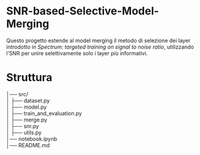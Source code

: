 # SNR-based-Selective-Model-Merging
Questo progetto estende al model merging il metodo di selezione dei layer introdotto in *Spectrum: targeted training on signal to noise ratio*, utilizzando l'SNR per unire selettivamente solo i layer più informativi.

# Struttura
│── src/ <br>
│ ├── dataset.py<br>
│ ├── model.py <br>
│ ├── train_and_evaluation.py<br>
│ ├── merge.py<br>
│ ├── snr.py<br>
│ ├── utils.py<br>
│── notebook.ipynb<br>
│── README.md<br>
